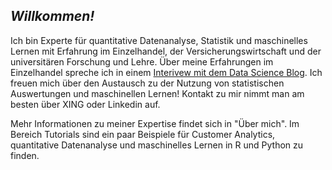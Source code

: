 ## *Willkommen!*

Ich bin Experte für quantitative Datenanalyse, Statistik und maschinelles Lernen mit Erfahrung im Einzelhandel, der Versicherungswirtschaft und der universitären Forschung und Lehre. Über meine Erfahrungen im Einzelhandel spreche ich in einem [Interivew mit dem Data Science Blog](https://data-science-blog.com/blog/2019/10/28/interview-data-science-im-einzelhandel/).  Ich freuen mich über den Austausch zu der Nutzung von statistischen Auswertungen und maschinellen Lernen! Kontakt zu mir nimmt man am besten über XING oder Linkedin auf.

Mehr Informationen zu meiner Expertise findet sich in "Über mich". Im Bereich Tutorials sind ein paar Beispiele für Customer Analytics, quantitative Datenanalyse und maschinelles Lernen in R und Python zu finden. 
